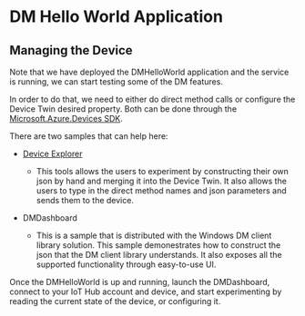 # DM Hello World Application
## Managing the Device

Note that we have deployed the DMHelloWorld application and the service is running, we can start testing some of the DM features.

In order to do that, we need to either do direct method calls or configure the Device Twin desired property. Both can be done through the [Microsoft.Azure.Devices SDK](https://www.nuget.org/packages/Microsoft.Azure.Devices/1.1.0).

There are two samples that can help here:

- [Device Explorer](https://github.com/Azure/azure-iot-sdk-csharp/tree/master/tools/DeviceExplorer)
  - This tools allows the users to experiment by constructing their own json by hand and merging it into the Device Twin. It also allows the users to type in the direct method names and json parameters and sends them to the device.

- DMDashboard
  - This is a sample that is distributed with the Windows DM client library solution. This sample demonestrates how to construct the json that the DM client library understands. It also exposes all the supported functionality through easy-to-use UI.

Once the DMHelloWorld is up and running, launch the DMDashboard, connect to your IoT Hub account and device, and start experimenting by reading the current state of the device, or configuring it.